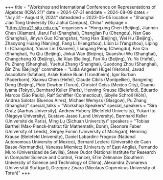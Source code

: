 +++
title = "Workshop and International Conference on Representations of Algebras (ICRA 21)"
date = 2024-07-31
enddate = 2024-08-09
dates = "July 31 - August 9, 2024"
dateadded = 2023-05-05
location = "Shanghai Jiao Tong University (Xu Jiahui Campus), China"
webpage = "https://icra21.sjtu.edu.cn/"
organisers = "Hongxing Chen (Beijing), Jianmin Chen (Xiamen), Jiarui Fei (Shanghai), Changjian Fu (Chengdu), Nan Gao (Shanghai), Jinyun Guo (Changsha), Yang Han (Beijing), Wei Hu (Beijing), Zhaoyong Huang (Nanjing), Fang Li (Hangzhou), Libin Li (Yangzhou), Liping Li (Changsha), Yanan Lin (Xiamen), Liangang Peng (Chengdu), Fan Qin (Shanghai), Yu Qiu (Beijing), Jinkui Wan (Beijing), Quanshui Wu (Shanghai), Changchang Xi (Beijing), Jie Xiao (Beijing), Fan Xu (Beijing), Yu Ye (Hefei), Pu Zhang (Shanghai), Yuehui Zhang (Shanghai), Guodong Zhou (Shanghai), Bin Zhu (Beijing)"
committee = "Lidia Angeleri Hügel (Verona), Javad Asadollahi (Isfahan), Aslak Bakke Buan (Trondheim), Igor Burban (Paderborn), Xiaowu Chen (Hefei), Claude Cibils (Montpellier), Bangming Deng (Beijing), Piotr Dowbor (Toruń), Christof Geiss (Mexico City), Osamu Iyama (Tokyo), Bernhard Keller (Paris), Henning Krause (Bielefeld), Eduardo Marcos (São Paulo), Ralf Schiffler (Connecticut), Sibylle Schroll (Köln), Andrea Solotar (Buenos Aires), Michael Wemyss (Glasgow), Pu Zhang (Shanghai)"
special_talks = "Workshop Speakers"
special_speakers = "Sira Gratz (Aarhus University), Andrew Hubery (Bielefeld University), Yukari Ito (Nagoya University), Gustavo Jasso (Lund University), Bernhard Keller (Université de Paris), Ming Lu (Sichuan University)"
speakers = "Tobias Barthel (Max-Planck-Institut für Mathematik, Bonn), Eleonore Faber (University of Leeds), Sergey Fomin (University of Michigan), Henning Krause (Bielefeld University), Daniel Labardini-Frogoso (National Autonomous University of Mexico), Bernard Leclerc (Université de Caen Basse-Normandie), Vanessa Miemietz (University of East Anglia), Fernando Muro (Universidad de Sevilla), Steve Oudot (National Institute for Research in Computer Science and Control, France), Efim Zelmanov (Southern University of Science and Technology of China), Alexandra Zvonareva (Universität Stuttgart), Grzegorz Zwara (Nicolaus Copernicus University of Toruń)"
+++

